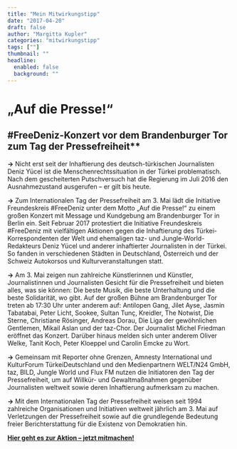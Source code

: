 ```yaml
---
title: "Mein Mitwirkungstipp"
date: "2017-04-20"
draft: false
author: "Margitta Kupler"
categories: "mitwirkungstipp"
tags: [""]
thumbnail: ""
headline:
  enabled: false
  background: ""
---
```


# „Auf die Presse!“

## #FreeDeniz-Konzert vor dem Brandenburger Tor zum Tag der Pressefreiheit**

**→** Nicht erst seit der Inhaftierung des deutsch-türkischen Journalisten
Deniz Yücel ist die Menschenrechtssituation in der Türkei problematisch. Nach
dem gescheiterten Putschversuch hat die Regierung im Juli 2016 den
Ausnahmezustand ausgerufen – er gilt bis heute.

<!--more-->

**→** Zum Internationalen Tag der Pressefreiheit am 3. Mai lädt die Initiative
Freundeskreis #FreeDeniz unter dem Motto „Auf die Presse!“ zu einem großen
Konzert mit Message und Kundgebung am Brandenburger Tor in Berlin ein. Seit
Februar 2017 protestiert die Initiative Freundeskreis #FreeDeniz mit
vielfältigen Aktionen gegen die Inhaftierung des Türkei-Korrespondenten der
Welt und ehemaligen taz- und Jungle-World-Redakteurs Deniz Yücel und anderer
inhaftierter Journalisten in der Türkei. So fanden in verschiedenen Städten in
Deutschland, Österreich und der Schweiz Autokorsos und Kulturveranstaltungen
statt.

**→** Am 3. Mai zeigen nun zahlreiche Künstlerinnen und Künstler,
Journalistinnen und Journalisten Gesicht für die Pressefreiheit und bieten
alles, was sie können: Die beste Musik, die beste Unterhaltung und die beste
Solidarität, wo gibt. Auf der großen Bühne am Brandenburger Tor treten ab
17:30 Uhr unter anderem auf: Antilopen Gang, Jilet Ayse, Jasmin Tabatabai,
Peter Licht, Sookee, Sultan Tunç, Kreidler, The Notwist, Die Sterne,
Christiane Rösinger, Andreas Dorau, Die Liga der gewöhnlichen Gentlemen,
Mikail Aslan und der taz-Chor. Der Journalist Michel Friedman eröffnet das
Konzert. Darüber hinaus melden sich unter anderem Oliver Welke, Tanit Koch,
Peter Kloeppel und Carolin Emcke zu Wort.

**→** Gemeinsam mit Reporter ohne Grenzen, Amnesty International und
KulturForum TürkeiDeutschland und den Medienpartnern WELT/N24 GmbH, taz, BILD,
Jungle World und Flux FM nutzen die Initiatoren den Tag der Pressefreiheit, um
auf Willkür- und Gewaltmaßnahmen gegenüber Journalisten weltweit sowie deren
Inhaftierung aufmerksam zu machen.

**→** Mit dem Internationalen Tag der Pressefreiheit weisen seit 1994
zahlreiche Organisationen und Initiativen weltweit jährlich am 3. Mai auf
Verletzungen der Pressefreiheit sowie auf die grundlegende Bedeutung freier
Berichterstattung für die Existenz von Demokratien hin.

**[Hier geht es zur Aktion – jetzt
mitmachen!](http://action.amnesty.de/l/ger/p/dia/action4/common/public/?action_KEY=10499&d=1)**



